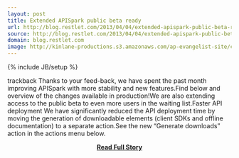 ```yaml
---
layout: post
title: Extended APISpark public beta ready
url: http://blog.restlet.com/2013/04/04/extended-apispark-public-beta-ready/
source: http://blog.restlet.com/2013/04/04/extended-apispark-public-beta-ready/
domain: blog.restlet.com
image: http://kinlane-productions.s3.amazonaws.com/ap-evangelist-site/curated/screenshots/7255_blog_restlet_com.png
---
```

{% include JB/setup %}<p>trackback Thanks to your feed-back, we have spent the past month improving APISpark with more stability and new features.Find below and overview of the changes available in production!We are also extending access to the public beta to even more users in the waiting list.Faster API deployment We have significantly reduced the API deployment time by moving the generation of downloadable elements (client SDKs and offline documentation) to a separate action.See the new “Generate downloads” action in the actions menu below.</p>
<center><p><a href="http://blog.restlet.com/2013/04/04/extended-apispark-public-beta-ready/" style='padding:25px; font-sze:18px; font-weight: bold;'>Read Full Story</a></p></center>

